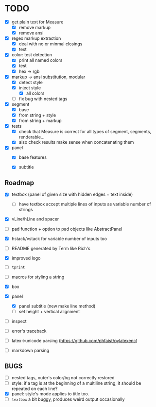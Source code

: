 # TODO
- [x] get plain text for Measure
  - [x] remove markup
  - [x] remove ansi
  
- [x] regex markup extraction
  - [x] deal with no or minmal closings
  - [x] test

- [x] color: test detection
  - [x] print all named colors
  - [x] test
  - [x] hex -> rgb

- [x] markup -> ansi substitution, modular
  - [x] detect style
  - [x] inject style
    - [x] all colors
  - [ ] fix bug with nested tags
  
- [x] segment
  - [x] base
  - [x] from string + style
  - [x] from string + markup

- [x] tests
  - [x] check that Measure is correct for all types of segment, segments, renderable...
  - [x] also check results make sense when concatenating them

- [x] panel
  - [x] base features
  - [x] subtitle
  



## Roadmap
- [x] textbox (panel of given size with hidden edges + text inside)
  - [ ] have textbox accept multiple lines of inputs as variable number of strings
- [x] vLine/hLine and spacer
- [ ] pad function + option to pad objects like AbstractPanel
 
- [x] hstack/vstack for variable number of inputs too
- [ ] README generated by Term like Rich's
- [x] improved logo
- [ ] `tprint`

- [ ] macros for styling a string
- [x] box
- [x] panel
  - [x] panel subtitle (new make line method)
  - [ ] set height + vertical alignment
- [ ] inspect
- [ ] error's traceback

- [ ] latex->unicode parsing (https://github.com/phfaist/pylatexenc)
- [ ] markdown parsing

## BUGS
- [ ] nested tags, outer's color/bg not correctly restored
- [ ] style: if a tag is at the beginning of a multiline string, it should be repeated on each line?
- [x] panel: style's mode applies to title too.
- [ ] `textbox` a bit buggy, produces weird output occasionally

